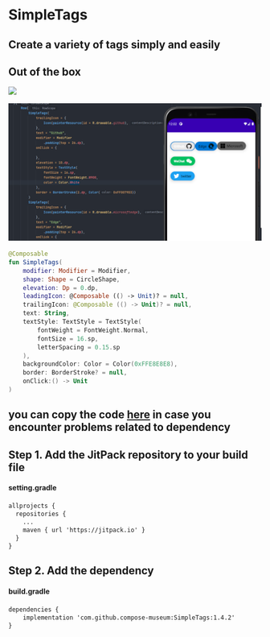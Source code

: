 # SimpleTags
## Create a variety of tags simply and easily
## Out of the box

[![](https://jitpack.io/v/compose-museum/SimpleTags.svg)](https://jitpack.io/#compose-museum/SimpleTags)

![](img.png)

``` kotlin
@Composable
fun SimpleTags(
    modifier: Modifier = Modifier,
    shape: Shape = CircleShape,
    elevation: Dp = 0.dp,
    leadingIcon: @Composable (() -> Unit)? = null,
    trailingIcon: @Composable (() -> Unit)? = null,
    text: String,
    textStyle: TextStyle = TextStyle(
        fontWeight = FontWeight.Normal,
        fontSize = 16.sp,
        letterSpacing = 0.15.sp
    ),
    backgroundColor: Color = Color(0xFFE8E8E8),
    border: BorderStroke? = null,
    onClick:() -> Unit
)
```

## you can copy the code [here](https://github.com/compose-museum/SimpleTags/blob/master/simpletags/src/main/java/org/compose/museum/simpletags/SimpleTags.kt) in case you encounter problems related to dependency

## Step 1. Add the JitPack repository to your build file

#### setting.gradle
```
allprojects {
  repositories {
    ...
    maven { url 'https://jitpack.io' }
  }
}
```

## Step 2. Add the dependency

#### build.gradle
```
dependencies {
    implementation 'com.github.compose-museum:SimpleTags:1.4.2'
}
```
